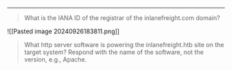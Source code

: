 ___

> What is the IANA ID of the registrar of the inlanefreight.com domain?

![[Pasted image 20240926183811.png]]

> What http server software is powering the inlanefreight.htb site on the target system? Respond with the name of the software, not the version, e.g., Apache.


